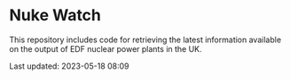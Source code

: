 # Nuke Watch

This repository includes code for retrieving the latest information available on the output of EDF nuclear power plants in the UK.

Last updated: 2023-05-18 08:09